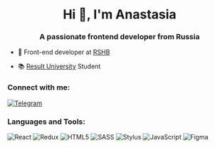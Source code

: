 <h1 align="center">Hi 👋, I'm Anastasia</h1>
<h3 align="center">A passionate frontend developer from Russia</h3>

- 🔭 Front-end developer at <a href="https://www.rshb.ru/">RSHB</a>

- 📚 <a href="https://result.school/">Result University</a> Student

<h3 align="left">Connect with me:</h3>
<p align="left">
<a href="t.me/loitez"> 

![Telegram](https://img.shields.io/badge/Telegram-2CA5E0?style=for-the-badge&logo=telegram&logoColor=white)
  
</a>
</p>

<h3 align="left">Languages and Tools:</h3>

![React](https://img.shields.io/badge/react-%2320232a.svg?style=for-the-badge&logo=react&logoColor=%2361DAFB)
![Redux](https://img.shields.io/badge/redux-%23593d88.svg?style=for-the-badge&logo=redux&logoColor=white) 
![HTML5](https://img.shields.io/badge/html5-%23E34F26.svg?style=for-the-badge&logo=html5&logoColor=white)
![SASS](https://img.shields.io/badge/SASS-hotpink.svg?style=for-the-badge&logo=SASS&logoColor=white)
![Stylus](https://img.shields.io/badge/stylus-%23ff6347.svg?style=for-the-badge&logo=stylus&logoColor=white)
![JavaScript](https://img.shields.io/badge/javascript-%23323330.svg?style=for-the-badge&logo=javascript&logoColor=%23F7DF1E)
![Figma](https://img.shields.io/badge/figma-%23F24E1E.svg?style=for-the-badge&logo=figma&logoColor=white)




